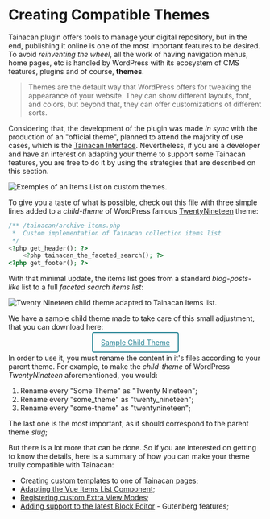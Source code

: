 # Creating Compatible Themes

Tainacan plugin offers tools to manage your digital repository, but in the end, publishing it online is one of the most important features to be desired. To avoid _reinventing the wheel_, all the work of having navigation menus, home pages, etc is handled by WordPress with its ecosystem of CMS features, plugins and of course, **themes**.

> Themes are the default way that WordPress offers for tweaking the appearance of your website. They can show different layouts, font, and colors, but beyond that, they can offer customizations of different sorts.

Considering that, the development of the plugin was made _in sync_ with the production of an "official theme", planned to attend the majority of use cases, which is the [Tainacan Interface](https://wordpress.org/themes/tainacan-interface/). Nevertheless, if you are a developer and have an interest on adapting your theme to support some Tainacan features, you are free to do it by using the strategies that are described on this section.

![Exemples of an Items List on custom themes.](/_assets/images/creating-compatible-themes.png)

To give you a taste of what is possible, check out this file with three simple lines added to a _child-theme_ of WordPress famous [TwentyNineteen](https://wordpress.org/themes/twentynineteen/ ":ignore") theme:

```php
/** /tainacan/archive-items.php
 *  Custom implementation of Tainacan collection items list
 */
<?php get_header(); ?>
    <?php tainacan_the_faceted_search(); ?>
<?php get_footer(); ?>
```

With that minimal update, the items list goes from a standard _blog-posts-like_ list to a full _faceted search items list_:

![Twenty Nineteen child theme adapted to Tainacan items list.](/_assets/images/creating-compatible-themes-2.png)

We have a sample child theme made to take care of this small adjustment, that you can download here:

<div style="width: 100%; text-align: center;">
    <a style="margin: 4px; padding: 10px 16px; color: #298596; border: 2px solid #298596; border-radius: 4px;" href="tainacan-wiki/#/dev/_assets/some-theme-child.zip">
        Sample Child Theme
    </a>
</div>

In order to use it, you must rename the content in it's files according to your parent theme. For example, to make the _child-theme_ of WordPress _TwentyNineteen_ aforementioned, you would:

1. Rename every "Some Theme" as "Twenty Nineteen";
2. Rename every "some_theme" as "twenty_nineteen";
3. Rename every "some-theme" as "twentynineteen";

The last one is the most important, as it should correspond to the parent theme _slug_;

But there is a lot more that can be done. So if you are interested on getting to know the details, here is a summary of how you can make your theme trully compatible with Tainacan:

- [Creating custom templates](/dev/custom-templates.md) to one of [Tainacan pages](tainacan-pages.md);
- [Adapting the Vue Items List Component](/dev/the-vue-items-list-component.md);
- [Registering custom Extra View Modes](/dev/extra-view-modes.md);
- [Adding support to the latest Block Editor](/dev/theme-gutenberg-support.md) - Gutenberg features;
